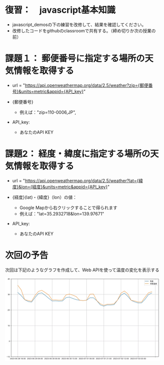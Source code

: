 # 復習：　javascript基本知識
- javascript_demosの下の練習を改修して、結果を確認してください。
- 改修したコードをgithubのclassroomで共有する。（締め切りか次の授業の前）

# 課題１： 郵便番号に指定する場所の天気情報を取得する
- url = "https://api.openweathermap.org/data/2.5/weather?zip={郵便番号}&units=metric&appid={API_key}"


- {郵便番号}
  - 例えば："zip=110-0006,JP", 

- API_key:
  - あなたのAPI KEY

# 課題2： 経度・緯度に指定する場所の天気情報を取得する
- url = "https://api.openweathermap.org/data/2.5/weather?lat={緯度}&lon={経度}&units=metric&appid={API_key}"


- {経度}(lat)・{緯度}（lon）の値：
  - Google Mapから右クリックすることで得られます
  - 例えば："lat=35.2932718&lon=139.97671"

- API_key:
  - あなたのAPI KEY


# 次回の予告
次回は下記のようなグラフを作成して、Web APIを使って温度の変化を表示する

![多摩市気温グラフ](image-1.png)
